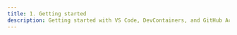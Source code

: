 ```yaml
---
title: 1. Getting started
description: Getting started with VS Code, DevContainers, and GitHub Actions
---
```

